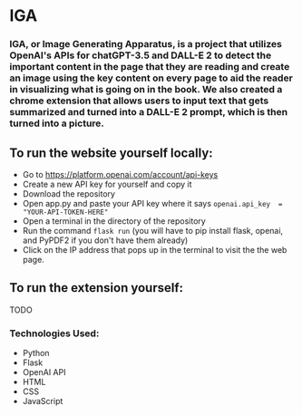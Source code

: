 # IGA

### IGA, or Image Generating Apparatus, is a project that utilizes OpenAI's APIs for chatGPT-3.5 and DALL-E 2 to detect the important content in the page that they are reading and create an image using the key content on every page to aid the reader in visualizing what is going on in the book. We also created a chrome extension that allows users to input text that gets summarized and turned into a DALL-E 2 prompt, which is then turned into a picture.

## To run the website yourself locally:

* Go to https://platform.openai.com/account/api-keys
* Create a new API key for yourself and copy it
* Download the repository
* Open app.py and paste your API key where it says `openai.api_key  =  "YOUR-API-TOKEN-HERE"`
* Open a terminal in the directory of the repository
* Run the command `flask run` (you will have to pip install flask, openai, and PyPDF2 if you don't have them already)
* Click on the IP address that pops up in the terminal to visit the the web page.

## To run the extension yourself:
TODO

### Technologies Used:
* Python
* Flask
* OpenAI API
* HTML
* CSS
* JavaScript


